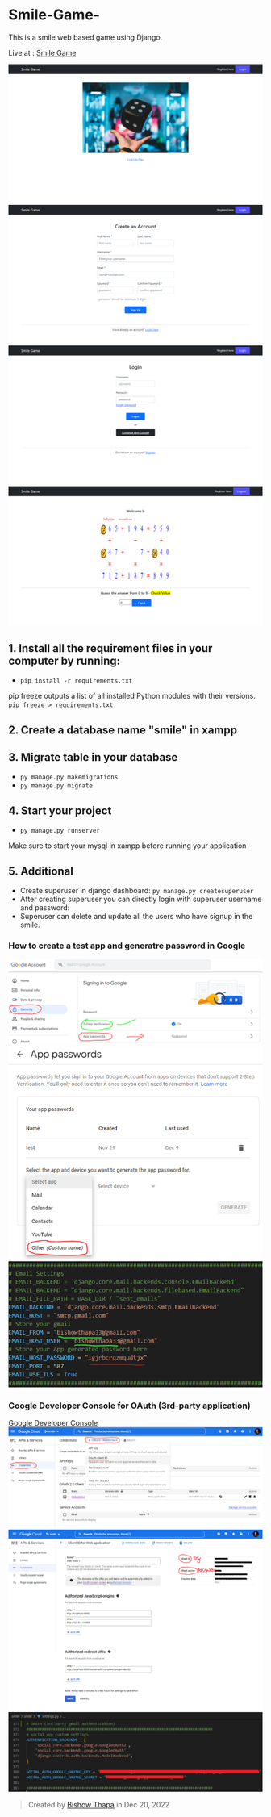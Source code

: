 # Smile-Game-
This is a smile web based game using Django.

Live at : [Smile Game](https://bishowthapa.pythonanywhere.com/)

![Homepage](/smile/assets/images/homepage.png)
![Signup](/smile/assets/images/register.png)
![Login](/smile/assets/images/login.png)
![Game](/smile/assets/images/after-login-homepage.png)

## 1. Install all the requirement files in your computer by running:
- `pip install -r requirements.txt`

pip freeze outputs a list of all installed Python modules with their versions.
`pip freeze > requirements.txt`

## 2. Create a database name "smile" in xampp

## 3. Migrate table in your database

- `py manage.py makemigrations`
- `py manage.py migrate`

## 4. Start your project

- `py manage.py runserver`

Make sure to start your mysql in xampp before running your application

## 5. Additional
 - Create superuser in django dashboard: `py manage.py createsuperuser`
 - After creating superuser you can directly login with superuser username and password:
 - Superuser can delete and update all the users who have signup in the smile.

### How to create a test app and generatre password in Google
![Step1:](/smile/assets/images/kajg948rn5r09385.PNG)
![Step2:](/smile/assets/images/sajklf92384092.PNG)
![Step3:](/smile/assets/images/kjas9w38r90w.PNG)
 
### Google Developer Console for OAuth (3rd-party application)
[Google Developer Console](https://console.developers.google.com)
![Step 1:](/smile/assets/images/googleconsole.PNG)
![Step 2:](/smile/assets/images/googleconsole2.png)
![Step 3:](/smile/assets/images/google%20console%20file.PNG)

> Created by [Bishow Thapa](http://bishowthapa.com.np/) in Dec 20, 2022
